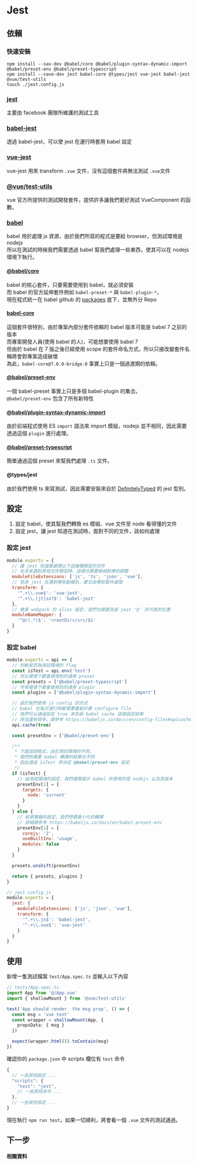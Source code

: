 
# Jest

## 依賴

### 快速安裝

```shell
npm install --sav-dev @babel/core @babel/plugin-syntax-dynamic-import @babel/preset-env @babel/preset-typescript
npm install --save-dev jest babel-core @types/jest vue-jest babel-jest @vue/test-utils
touch ./jest.config.js
```

### [jest](https://jestjs.io/)
主要由 facebook 團隊所維護的測試工具

### [babel-jest](https://github.com/facebook/jest/tree/master/packages/babel-jest)
透過 babel-jest，可以使 jest 在運行時套用 babel 設定

### [vue-jest](https://github.com/vuejs/vue-jest)
vue-jest 用來 transform `.vue` 文件，沒有這個套件將無法測試 `.vue`文件

### [@vue/test-utils](https://vue-test-utils.vuejs.org/)
vue 官方所提供的測試開發套件，提供許多讓我們更好測試 VueComponent 的函數。

### [babel](https://babeljs.io/)
babel 用於處理 js 資源，由於我們所寫的程式是要給 browser，但測試環境是 nodejs  
所以在測試的時候我們需要透過 babel 幫我們處理一些東西，使其可以在 nodejs 環境下執行。  

#### [@babel/core](https://github.com/babel/babel/tree/master/packages/babel-core)
babel 的核心套件，只要需要使用到 babel，就必須安裝  
而 babel 的官方延伸套件例如 `babel-preset-*` 與 `babel-plugin-*`，  
現在程式統一在 babel github 的 [packages](https://github.com/babel/babel/tree/master/packages) 底下，並無外分 Repo

#### [babel-core](https://github.com/babel/babel-bridge)
這個套件很特別，由於專案內部分套件依賴的 babel 版本可能是 babel 7 之前的版本  
而專案開發人員(使用 babel 的人)，可能想要使用 babel 7  
但由於 babel 在 7 版之後已經使用 scope 的套件命名方式，所以只接改變套件名稱將會對專案造成破壞  
為此，`babel-core@7.0.0-bridge.0` 事實上只是一個過渡期的依賴。  

#### [@babel/preset-env](https://github.com/babel/babel/tree/master/packages/babel-preset-env)
一個 babel-preset 事實上只是多個 babel-plugin 的集合。  
`@babel/preset-env` 包含了所有新特性  

#### [@babel/plugin-syntax-dynamic-import](https://github.com/babel/babel/tree/master/packages/babel-plugin-syntax-dynamic-import)
由於前端程式使用 ES `import` 語法來 import 模組，nodejs 並不相同，因此需要透過這個 `plugin` 進行處理。  

#### [@babel/preset-typescript](https://github.com/babel/babel/tree/master/packages/babel-preset-typescript)
簡單通過這個 preset 來幫我們處理 `.ts` 文件。

#### @types/jest
由於我們使用 ts 來寫測試，因此需要安裝來自於 [DefinitelyTyped](https://github.com/DefinitelyTyped/DefinitelyTyped) 的 jest 型別。  

## 設定

1. 設定 babel，使其幫我們轉換 es 模組、vue 文件至 node 看得懂的文件
2. 設定 jest，讓 jest 知道在測試時，面對不同的文件，該如何處理

### 設定 jest
```javascript
module.exports = {
  // 讓 jest 知道要處理以下這幾種類型的文件
  // 在未來遇到其他文件類型時，這裡也需要做相對應的調整
  moduleFileExtensions: ['js', 'ts', 'json', 'vue'],
  // 告訴 jest 在遇到哪些副檔名，要交由哪些套件處理
  transform: {
    '^.+\\.vue$': 'vue-jest',
    '^.+\\.[jt]sx?$': 'babel-jest'
  },
  // 像是 webpack 的 alias 設定，我們也需要告訴 jest '@' 所代表的位置
  moduleNameMapper: {
    '^@/(.*)$': '<rootDir>/src/$1'
  }
}
```

### 設定 babel
```javascript
module.exports = api => {
  // 判斷是否為測試環境的 flag
  const isTest = api.env('test')
  // 所以環境下都會使用到的通用 preset
  const presets = ['@babel/preset-typescript']
  // 所有環境下都會使用到的通用 plugin
  const plugins = ['@babel/plugin-syntax-dynamic-import']

  // 由於我們使用 js config 的方式
  // babel 在每次運行時都需要重新計算 configure file
  // 我們可以通過設定 true 來告訴 babel cache 這個設定結果
  // 用法還有很多，請參考 https://babeljs.io/docs/en/config-files#apicache
  api.cache(true)

  const presetEnv = ['@babel/preset-env']

  /**
   * 下面這段程式，由於測試環境的不同，
   * 我們所需要 babel 轉譯的結果也不同
   * 因此通過 isTest 來決定 @babel/preset-env 設定
   */
  if (isTest) {
    // 給測試環境的設定，我們僅需提示 babel 所使用的是 nodejs 以及其版本
    presetEnv[1] = {
      targets: {
        node: 'current'
      }
    }
  } else {
    // 給瀏覽器的設定，我們想要最小化的轉譯
    // 詳細請參考 https://babeljs.io/docs/en/babel-preset-env
    presetEnv[1] = {
      corejs: '2',
      useBuiltIns: 'usage',
      modules: false
    }
  }

  presets.unshift(presetEnv)

  return { presets, plugins }
}
```

```javascript
// jest.config.js
module.exports = {
  jest: {
    moduleFileExtensions: ['js', 'json', 'vue'],
    transform: {
      '^.+\\.js$': 'babel-jest',
      '^.+\\.vue$': 'vue-jest'
    }
  }
}
```

## 使用

新增一隻測試檔案 `test/App.spec.ts` 並輸入以下內容  

```typescript
// tests/App.spec.ts
import App from '@/App.vue'
import { shallowMount } from '@vue/test-utils'

test('App should render  the msg prop', () => {
  const msg = 'vue test'
  const wrapper = shallowMount(App, {
    propsData: { msg }
  })

  expect(wrapper.html()).toContain(msg)
})
```

確認你的 `package.json` 中 scripts 欄位有 `test` 命令  
```javascript
{
  // 一些其他設定 ...
  "scripts": {
    "test": "jest",
    // 一些其他命令 ...
  },
  // 一些其他設定 ...
}
```

現在執行 `npm run test`，如果一切順利，將會看一個 `.vue` 文件的測試通過。

## 下一步

#### 相關資料


